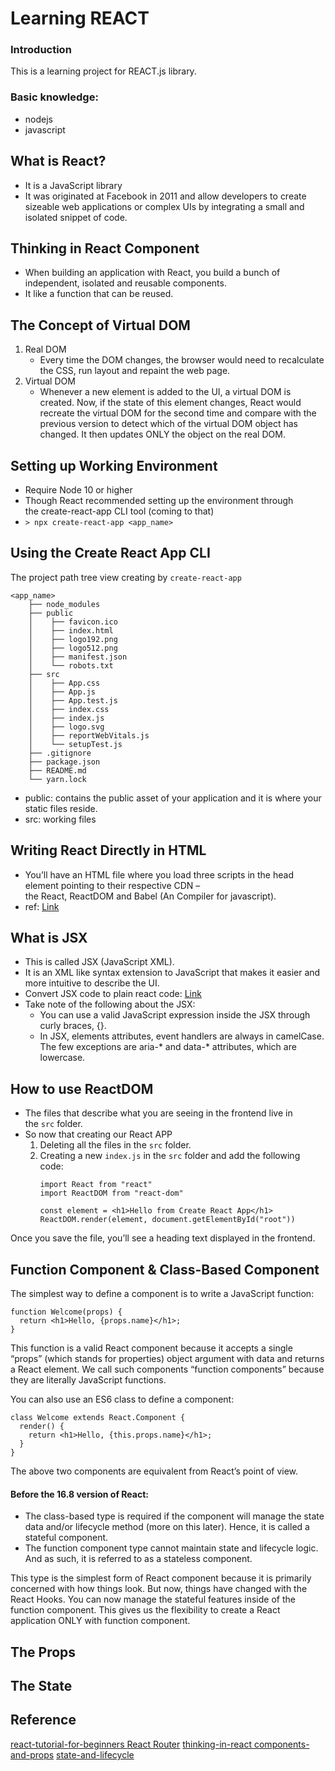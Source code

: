 # Learning REACT

### Introduction
This is a learning project for REACT.js library. 
### Basic knowledge:
- nodejs
- javascript

## What is React?
- It is a JavaScript library
- It was originated at Facebook in 2011 and allow developers to create sizeable web applications or complex UIs by integrating a small and isolated snippet of code.

## Thinking in React Component
- When building an application with React, you build a bunch of independent, isolated and reusable components.
- It like a function that can be reused.

## The Concept of Virtual DOM
1. Real DOM
    - Every time the DOM changes, the browser would need to recalculate the CSS, run layout and repaint the web page.
2. Virtual DOM 
    - Whenever a new element is added to the UI, a virtual DOM is created. Now, if the state of this element changes, React would recreate the virtual DOM for the second time and compare with the previous version to detect which of the virtual DOM object has changed. It then updates ONLY the object on the real DOM.

## Setting up Working Environment
- Require Node 10 or higher
- Though React recommended setting up the environment through the create-react-app CLI tool (coming to that)
- `> npx create-react-app <app_name>`

## Using the Create React App CLI
The project path tree view creating by `create-react-app`
```
<app_name>
    ├── node_modules
    ├── public
    │    ├── favicon.ico
    │    ├── index.html
    │    ├── logo192.png
    │    ├── logo512.png
    │    ├── manifest.json
    │    └── robots.txt
    ├── src
    │    ├── App.css
    │    ├── App.js
    │    ├── App.test.js
    │    ├── index.css
    │    ├── index.js
    │    ├── logo.svg
    │    ├── reportWebVitals.js
    │    └── setupTest.js
    ├── .gitignore
    ├── package.json
    ├── README.md
    └── yarn.lock
```
- public: contains the public asset of your application and it is where your static files reside.
- src: working files

## Writing React Directly in HTML
- You’ll have an HTML file where you load three scripts in the head element pointing to their respective CDN – the React, ReactDOM and Babel (An Compiler for javascript).
- ref: [Link](https://codepen.io/ibaslogic/pen/qBaPqBL?editors=1111)

## What is JSX
- This is called JSX (JavaScript XML).
- It is an XML like syntax extension to JavaScript that makes it easier and more intuitive to describe the UI.
- Convert JSX code to plain react code: [Link](https://babeljs.io/repl#?browsers=defaults%2C%20not%20ie%2011%2C%20not%20ie_mob%2011&build=&builtIns=false&corejs=3.6&spec=false&loose=false&code_lz=MYewdgzgLgBApgGzgWzmWBeGAeADgPgAtEEQYB3EAJwQBMBCbAegKA&debug=false&forceAllTransforms=false&shippedProposals=false&circleciRepo=&evaluate=false&fileSize=false&timeTravel=false&sourceType=module&lineWrap=true&presets=env%2Creact%2Cstage-2&prettier=false&targets=&version=7.16.4&externalPlugins=&assumptions=%7B%7D)
- Take note of the following about the JSX:
    - You can use a valid JavaScript expression inside the JSX through curly braces, {}.
    - In JSX, elements attributes, event handlers are always in camelCase. The few exceptions are aria-* and data-* attributes, which are lowercase.

## How to use ReactDOM
- The files that describe what you are seeing in the frontend live in the `src` folder.
- So now that creating our React APP
    1. Deleting all the files in the `src` folder.
    2. Creating a new `index.js` in the `src` folder and add the following code:
        ```
        import React from "react" 
        import ReactDOM from "react-dom" 

        const element = <h1>Hello from Create React App</h1> 
        ReactDOM.render(element, document.getElementById("root"))
        ```
Once you save the file, you’ll see a heading text displayed in the frontend.

## Function Component & Class-Based Component
The simplest way to define a component is to write a JavaScript function:
```
function Welcome(props) {
  return <h1>Hello, {props.name}</h1>;
}
```
This function is a valid React component because it accepts a single “props” (which stands for properties) object argument with data and returns a React element. We call such components “function components” because they are literally JavaScript functions.

You can also use an ES6 class to define a component:
```
class Welcome extends React.Component {
  render() {
    return <h1>Hello, {this.props.name}</h1>;
  }
}
```
The above two components are equivalent from React’s point of view.

#### Before the 16.8 version of React:
- The class-based type is required if the component will manage the state data and/or lifecycle method (more on this later). Hence, it is called a stateful component. 
- The function component type cannot maintain state and lifecycle logic. And as such, it is referred to as a stateless component.

This type is the simplest form of React component because it is primarily concerned with how things look. But now, things have changed with the React Hooks.
You can now manage the stateful features inside of the function component. This gives us the flexibility to create a React application ONLY with function component.

## The Props
## The State
## Reference
[react-tutorial-for-beginners ](https://ibaslogic.com/react-tutorial-for-beginners/)
[React Router](https://ithelp.ithome.com.tw/articles/10188245)
[thinking-in-react ](https://zh-hant.reactjs.org/docs/thinking-in-react.html)
[components-and-props](https://en.reactjs.org/docs/components-and-props.html)
[state-and-lifecycle](https://en.reactjs.org/docs/state-and-lifecycle.html)
[](https://github.com/uberVU/react-guide/blob/master/props-vs-state.md)
[](https://en.reactjs.org/docs/faq-state.html)
[](https://zh-hant.reactjs.org/docs/state-and-lifecycle.html)